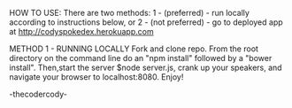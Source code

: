 HOW TO USE:
  There are two methods: 1 - (preferred) - run locally according to instructions below, or
                         2 - (not preferred) - go to deployed app at http://codyspokedex.herokuapp.com

METHOD 1 - RUNNING LOCALLY
  Fork and clone repo.  From the root directory on the command line do an "npm install" followed by a "bower install".  Then,start the server $node server.js, crank up your speakers, and navigate your browser to localhost:8080. Enjoy!

  -thecodercody-


